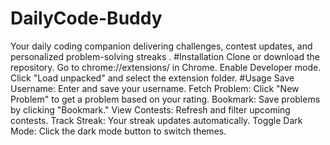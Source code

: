 # DailyCode-Buddy
Your daily coding companion delivering challenges, contest updates, and personalized problem-solving streaks .
#Installation
Clone or download the repository.
Go to chrome://extensions/ in Chrome.
Enable Developer mode.
Click "Load unpacked" and select the extension folder.
#Usage
Save Username: Enter and save your username.
Fetch Problem: Click "New Problem" to get a problem based on your rating.
Bookmark: Save problems by clicking "Bookmark."
View Contests: Refresh and filter upcoming contests.
Track Streak: Your streak updates automatically.
Toggle Dark Mode: Click the dark mode button to switch themes.
